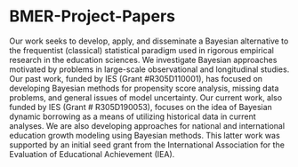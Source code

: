 # BMER-Project-Papers
Our work seeks to develop, apply, and disseminate a Bayesian alternative to the frequentist (classical) statistical paradigm used in rigorous empirical research in the education sciences.  We investigate Bayesian approaches motivated by problems in large-scale observational and longitudinal studies.  Our past work, funded by IES (Grant #R305D110001), has focused on developing Bayesian methods for propensity score analysis, missing data problems, and general issues of model uncertainty.  Our current work, also funded by IES (Grant # R305D190053), focuses on the idea of Bayesian dynamic borrowing as a means of utilizing historical data in current analyses.  We are also developing approaches for national and international education growth modeling using Bayesian methods.  This latter work was supported by an initial seed grant from the International Association for the Evaluation of Educational Achievement (IEA).   
